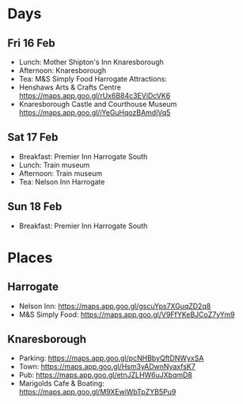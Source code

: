 # Days

## Fri 16 Feb

- Lunch: Mother Shipton's Inn Knaresborough
- Afternoon: Knaresborough
- Tea: M&S Simply Food Harrogate
Attractions:
- Henshaws Arts & Crafts Centre https://maps.app.goo.gl/rUx6B84c3EViDcVK6
- Knaresborough Castle and Courthouse Museum https://maps.app.goo.gl/iYeGuHqozBAmdjVq5

## Sat 17 Feb

- Breakfast: Premier Inn Harrogate South
- Lunch: Train museum
- Afternoon: Train museum
- Tea: Nelson Inn Harrogate

## Sun 18 Feb

- Breakfast: Premier Inn Harrogate South

# Places

## Harrogate

- Nelson Inn: https://maps.app.goo.gl/gscuYps7XGuqZD2q8
- M&S Simply Food: https://maps.app.goo.gl/V9FfYKeBJCoZ7yYm9

## Knaresborough

- Parking: https://maps.app.goo.gl/pcNHBbyQftDNWyxSA
- Town: https://maps.app.goo.gl/Hsm3yADwnNyaxfsK7
- Pub: https://maps.app.goo.gl/etnJZLHW6uJXbqmD8
- Marigolds Cafe & Boating: https://maps.app.goo.gl/M9XEwiWbTpZYB5Pu9
